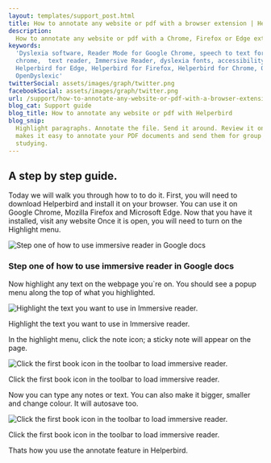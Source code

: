 ```yaml
---
layout: templates/support_post.html
title: How to annotate any website or pdf with a browser extension | Helperbird
description:
  How to annotate any website or pdf with a Chrome, Firefox or Edge extension. By Helperbird.
keywords:
  'Dyslexia software, Reader Mode for Google Chrome, speech to text for chrome, Text to speech for
  chrome,  text reader, Immersive Reader, dyslexia fonts, accessibility software, dyslexia software,
  Helperbird for Edge, Helperbird for Firefox, Helperbird for Chrome, Opendyslexic for Chrome,
  OpenDyslexic'
twitterSocial: assets/images/graph/twitter.png
facebookSocial: assets/images/graph/twitter.png
url: /support/how-to-annotate-any-website-or-pdf-with-a-browser-extension/
blog_cat: Support guide
blog_title: How to annotate any website or pdf with Helperbird
blog_snip:
  Highlight paragraphs. Annotate the file. Send it around. Review it online. Learn how Helperbird
  makes it easy to annotate your PDF documents and send them for group review online and for
  studying.
---
```


## A step by step guide.

Today we will walk you through how to to do it. First, you will need to download Helperbird and
install it on your browser. You can use it on Google Chrome, Mozilla Firefox and Microsoft Edge. Now
that you have it installed, visit any website Once it is open, you will need to turn on the
Highlight menu.

![Step one of how to use immersive reader in Google docs](/assets/images/guide/annonations/make-sure-highlight-menu-is-on.png)

### Step one of how to use immersive reader in Google docs

Now highlight any text on the webpage you\`re on. You should see a popup menu along the top of what
you highlighted.

![Highlight the text you want to use in Immersive reader.](/assets/images/guide/annonations/highlight-the-text-you-want-use.png)

Highlight the text you want to use in Immersive reader.

In the highlight menu, click the note icon; a sticky note will appear on the page.

![Click the first book icon in the toolbar to load immersive reader.](/assets/images/guide/annonations/a-sticky-note-will-appear.png)

Click the first book icon in the toolbar to load immersive reader.

Now you can type any notes or text. You can also make it bigger, smaller and change colour. It will
autosave too.

![Click the first book icon in the toolbar to load immersive reader.](/assets/images/guide/annonations/you-can-change-the-color.png)

Click the first book icon in the toolbar to load immersive reader.

Thats how you use the annotate feature in Helperbird.
